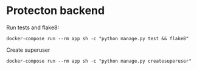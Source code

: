 # Protecton backend

Run tests and flake8:

    docker-compose run --rm app sh -c "python manage.py test && flake8"

Create superuser

    docker-compose run --rm app sh -c "python manage.py createsuperuser"